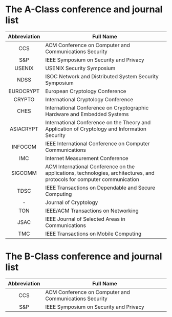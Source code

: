 
# The A-Class conference and journal list

| Abbreviation  | Full Name |
| :-----------: | ------------- |
| CCS  | ACM Conference on Computer and Communications Security  |
| S&P  | IEEE Symposium on Security and Privacy  |
| USENIX  | USENIX Security Symposium  |
| NDSS  | ISOC Network and Distributed System Security Symposium  |
| EUROCRYPT  | European Cryptology Conference  |
| CRYPTO  | International Cryptology Conference  |
| CHES  | International Conference on Cryptographic Hardware and Embedded Systems  |
| ASIACRYPT  | International Conference on the Theory and Application of Cryptology and Information Security  |
| INFOCOM  | IEEE International Conference on Computer Communications  |
| IMC  | Internet Measurement Conference  |
| SIGCOMM  | ACM International Conference on the applications, technologies, architectures, and protocols for computer communication  |
| TDSC  | IEEE Transactions on Dependable and Secure Computing  |
| -  | Journal of Cryptology  |
| TON  | IEEE/ACM Transactions on Networking  |
| JSAC  | IEEE Journal of Selected Areas in Communications  |
| TMC  | IEEE Transactions on Mobile Computing  |

# The B-Class conference and journal list

| Abbreviation  | Full Name |
| :-----------: | ------------- |
| CCS  | ACM Conference on Computer and Communications Security  |
| S&P  | IEEE Symposium on Security and Privacy  |
